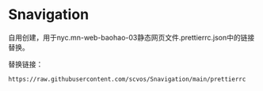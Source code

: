 # Snavigation

自用创建，用于nyc.mn-web-baohao-03静态网页文件.prettierrc.json中的链接替换。

替换链接：
```
https://raw.githubusercontent.com/scvos/Snavigation/main/prettierrc
```

